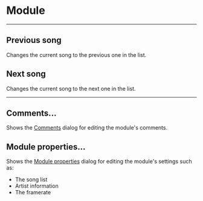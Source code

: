 
# Module

---

## Previous song

Changes the current song to the previous one in the list.

## Next song

Changes the current song to the next one in the list.

---

## Comments...

Shows the [Comments](../comments.md) dialog for editing the module's comments.

## Module properties...

Shows the [Module properties](../module-properties.md) dialog for editing
the module's settings such as:

 - The song list
 - Artist information
 - The framerate

